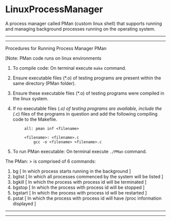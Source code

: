 # LinuxProcessManager
A process manager called PMan (custom linux shell) that supports running and managing background processes running on the operating system.

********************************************************************************************************************************************
********************************************************************************************************************************************

Procedures for Running Process Manager PMan

[Note: PMan code runs on linux environments

1. To compile code: On terminal execute `make` command.
2. Ensure executable files (*.o) of testing programs are present within the same directory (PMan folder).
3. Ensure these executable files (*.o) of testing programs were compiled in the linux system.
3. If no executable files (*.o) of testing programs are available, include the (*.c) files of the programs
   in question and add the following compiling code to the Makefile. 

            all: pman inf <filename>

            <filename>: <filename>.c
                gcc -o <filename> <filename>.c

4. To run PMan executable: On terminal execute `./PMan` command.

The PMan: > is comprised of 6 commands:

1. bg <cmd>         [ In which process <cmd> starts running in the background ]
2. bglist           [ In which all processes commenced by the system will be listed ]
3. bgkill <pid>     [ In which the process with process id <pid> will be terminated ]
4. bgstop <pid>     [ In which the process with process id <pid> will be stopped ]
5. bgstart <pid>    [ In which the process with process id <pid> will be restarted ]
6. pstat <pid>      [ In which the process with process id <pid> will have /proc information displayed ]

********************************************************************************************************************************************
********************************************************************************************************************************************
